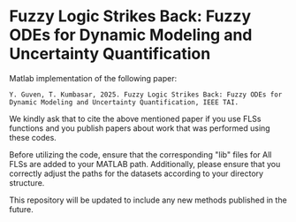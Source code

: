 # Fuzzy Logic Strikes Back: Fuzzy ODEs for Dynamic Modeling and Uncertainty Quantification

Matlab implementation of the following paper:

```
Y. Guven, T. Kumbasar, 2025. Fuzzy Logic Strikes Back: Fuzzy ODEs for Dynamic Modeling and Uncertainty Quantification, IEEE TAI.
```
We kindly ask that to cite the above mentioned paper if you use FLSs functions and you publish papers about work that was performed using these codes.

Before utilizing the code, ensure that the corresponding "lib" files for All FLSs are added to your MATLAB path. Additionally, please ensure that you correctly adjust the paths for the datasets according to your directory structure.

This repository will be updated to include any new methods published in the future.
